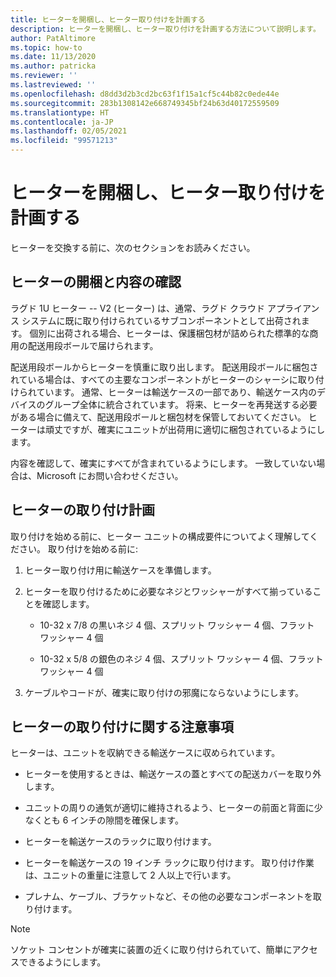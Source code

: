 ```yaml
---
title: ヒーターを開梱し、ヒーター取り付けを計画する
description: ヒーターを開梱し、ヒーター取り付けを計画する方法について説明します。
author: PatAltimore
ms.topic: how-to
ms.date: 11/13/2020
ms.author: patricka
ms.reviewer: ''
ms.lastreviewed: ''
ms.openlocfilehash: d8dd3d2b3cd2bc63f1f15a1cf5c44b82c0ede44e
ms.sourcegitcommit: 283b1308142e668749345bf24b63d40172559509
ms.translationtype: HT
ms.contentlocale: ja-JP
ms.lasthandoff: 02/05/2021
ms.locfileid: "99571213"
---
```

# <a name="unpack-the-heater-and-plan-the-heater-installation"></a>ヒーターを開梱し、ヒーター取り付けを計画する

ヒーターを交換する前に、次のセクションをお読みください。

## <a name="unpacking-and-taking-inventory-of-the-heater"></a>ヒーターの開梱と内容の確認

ラグド 1U ヒーター -- V2 (ヒーター) は、通常、ラグド クラウド アプライアンス システムに既に取り付けられているサブコンポーネントとして出荷されます。
個別に出荷される場合、ヒーターは、保護梱包材が詰められた標準的な商用の配送用段ボールで届けられます。

配送用段ボールからヒーターを慎重に取り出します。 配送用段ボールに梱包されている場合は、すべての主要なコンポーネントがヒーターのシャーシに取り付けられています。 通常、ヒーターは輸送ケースの一部であり、輸送ケース内のデバイスのグループ全体に統合されています。 将来、ヒーターを再発送する必要がある場合に備えて、配送用段ボールと梱包材を保管しておいてください。 ヒーターは頑丈ですが、確実にユニットが出荷用に適切に梱包されているようにします。

内容を確認して、確実にすべてが含まれているようにします。 一致していない場合は、Microsoft にお問い合わせください。

## <a name="heater-installation-planning"></a>ヒーターの取り付け計画

取り付けを始める前に、ヒーター ユニットの構成要件についてよく理解してください。 取り付けを始める前に:

1.  ヒーター取り付け用に輸送ケースを準備します。

2.  ヒーターを取り付けるために必要なネジとワッシャーがすべて揃っていることを確認します。

    -   10-32 x 7/8 の黒いネジ 4 個、スプリット ワッシャー 4 個、フラット ワッシャー 4 個

    -   10-32 x 5/8 の銀色のネジ 4 個、スプリット ワッシャー 4 個、フラット ワッシャー 4 個

3.  ケーブルやコードが、確実に取り付けの邪魔にならないようにします。

## <a name="heater-installation-notes"></a>ヒーターの取り付けに関する注意事項

ヒーターは、ユニットを収納できる輸送ケースに収められています。

-   ヒーターを使用するときは、輸送ケースの蓋とすべての配送カバーを取り外します。

-   ユニットの周りの通気が適切に維持されるよう、ヒーターの前面と背面に少なくとも 6 インチの隙間を確保します。

-   ヒーターを輸送ケースのラックに取り付けます。

-   ヒーターを輸送ケースの 19 インチ ラックに取り付けます。 取り付け作業は、ユニットの重量に注意して 2 人以上で行います。

-   プレナム、ケーブル、ブラケットなど、その他の必要なコンポーネントを取り付けます。

> [!NOTE]
> ソケット コンセントが確実に装置の近くに取り付けられていて、簡単にアクセスできるようにします。

